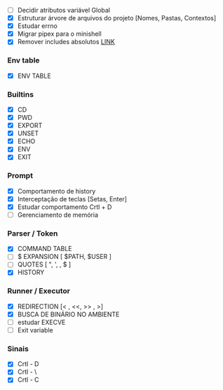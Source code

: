 
- [ ] Decidir atributos variável Global
- [x] Estruturar árvore de arquivos do projeto [Nomes, Pastas, Contextos]
- [x] Estudar errno
- [x] Migrar pipex para o minishell
- [x] Remover includes absolutos [LINK](https://stackoverflow.com/questions/2741422/how-can-i-avoid-explicitly-declaring-directory-paths-in-c-or-c-include-direct)

### Env table
- [x] ENV TABLE

### Builtins
- [x] CD
- [x] PWD
- [x] EXPORT
- [x] UNSET
- [x] ECHO
- [x] ENV
- [x] EXIT

### Prompt
- [x] Comportamento de history
- [x] Interceptação de teclas [Setas, Enter]
- [x] Estudar comportamento Crtl + D
- [ ] Gerenciamento de memória

### Parser / Token
- [x] COMMAND TABLE
- [ ] $ EXPANSION [ $PATH, $USER ]
- [ ] QUOTES [ ",  ', \, $ ]
- [x] HISTORY

### Runner / Executor
- [x] REDIRECTION [< , <<, >> ,  >]
- [x] BUSCA DE BINÁRIO NO AMBIENTE
- [ ] estudar EXECVE
- [ ] Exit variable

### Sinais
- [x] Crtl - D
- [x] Crtl - \
- [x] Crtl - C